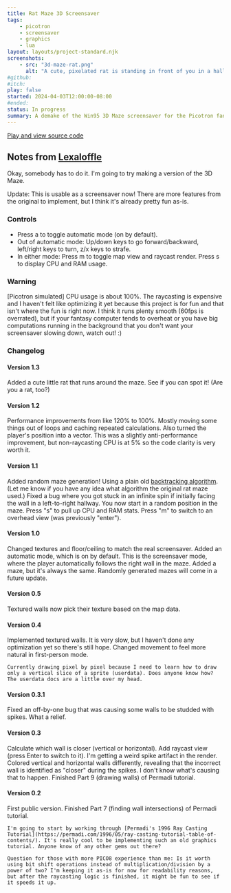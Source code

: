 ```yaml
---
title: Rat Maze 3D Screensaver
tags:
    - picotron
    - screensaver
    - graphics
    - lua
layout: layouts/project-standard.njk
screenshots:
    - src: "3d-maze-rat.png"
      alt: "A cute, pixelated rat is standing in front of you in a hallway. The bright red brick walls shrink into the distance with perspective, until they end at a corner."
#github:
#itch:
play: false
started: 2024-04-03T12:00:00-08:00
#ended:
status: In progress
summary: A demake of the Win95 3D Maze screensaver for the Picotron fantasy desktop computer.
---
```


[Play and view source code](https://www.lexaloffle.com/bbs/?tid=141402)

## Notes from [Lexaloffle](https://www.lexaloffle.com/bbs/?tid=141402)

Okay, somebody has to do it. I'm going to try making a version of the 3D Maze.

Update: This is usable as a screensaver now! There are more features from the original to implement, but I think it's already pretty fun as-is.

### Controls

- Press a to toggle automatic mode (on by default).
- Out of automatic mode: Up/down keys to go forward/backward, left/right keys to turn, z/x keys to strafe.
- In either mode: Press m to toggle map view and raycast render. Press s to display CPU and RAM usage.

### Warning

[Picotron simulated] CPU usage is about 100%. The raycasting is expensive and I haven't felt like optimizing it yet because this project is for fun and that isn't where the fun is right now. I think it runs plenty smooth (60fps is overrated), but if your fantasy computer tends to overheat or you have big computations running in the background that you don't want your screensaver slowing down, watch out! :)

### Changelog

#### Version 1.3

Added a cute little rat that runs around the maze. See if you can spot it! (Are you a rat, too?)

#### Version 1.2

Performance improvements from like 120% to 100%. Mostly moving some things out of loops and caching repeated calculations. Also turned the player's position into a vector. This was a slightly anti-performance improvement, but non-raycasting CPU is at 5% so the code clarity is very worth it.

#### Version 1.1

Added random maze generation! Using a plain old [backtracking algorithm](https://professor-l.github.io/mazes/). (Let me know if you have any idea what algorithm the original rat maze used.) Fixed a bug where you got stuck in an infinite spin if initially facing the wall in a left-to-right hallway. You now start in a random position in the maze. Press "s" to pull up CPU and RAM stats. Press "m" to switch to an overhead view (was previously "enter").

#### Version 1.0

Changed textures and floor/ceiling to match the real screensaver. Added an automatic mode, which is on by default. This is the screensaver mode, where the player automatically follows the right wall in the maze. Added a maze, but it's always the same. Randomly generated mazes will come in a future update.

#### Version 0.5

Textured walls now pick their texture based on the map data.

#### Version 0.4

Implemented textured walls. It is very slow, but I haven't done any optimization yet so there's still hope. Changed movement to feel more natural in first-person mode.

    Currently drawing pixel by pixel because I need to learn how to draw only a vertical slice of a sprite (userdata). Does anyone know how? The userdata docs are a little over my head.

#### Version 0.3.1

Fixed an off-by-one bug that was causing some walls to be studded with spikes. What a relief.

#### Version 0.3

Calculate which wall is closer (vertical or horizontal). Add raycast view (press Enter to switch to it). I'm getting a weird spike artifact in the render. Colored vertical and horizontal walls differently, revealing that the incorrect wall is identified as "closer" during the spikes. I don't know what's causing that to happen. Finished Part 9 (drawing walls) of Permadi tutorial.

#### Version 0.2

First public version. Finished Part 7 (finding wall intersections) of Permadi tutorial.

    I'm going to start by working through [Permadi's 1996 Ray Casting Tutorial](https://permadi.com/1996/05/ray-casting-tutorial-table-of-contents/). It's really cool to be implementing such an old graphics tutorial. Anyone know of any other gems out there?

    Question for those with more PICO8 experience than me: Is it worth using bit shift operations instead of multiplication/division by a power of two? I'm keeping it as-is for now for readability reasons, but after the raycasting logic is finished, it might be fun to see if it speeds it up.
